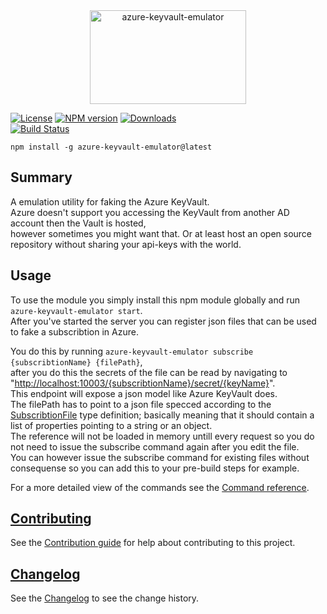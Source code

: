 [//]: # (Header)

<div align="center">
  <a  href="https://gitlab.com/Marvin-Brouwer/azure-keyvault-emulator#readme" 
      align="center" >
      <img  width="250" height="150" 
            align="center" alt="azure-keyvault-emulator" title="azure-keyvault-emulator" 
            src="https://gitlab.com/Marvin-Brouwer/azure-keyvault-emulator/raw/master/resource/banner.png?inline=false" />
  </a>
</div>
  
[![License][license-image]][license-url] 
[![NPM version][npm-version-image]][npm-package-url] 
[![Downloads][npm-downloads-image]][npm-package-url]  
[![Build Status][build-image]][build-url]  
  
[//]: # (Documentation)
  
```plaintext
npm install -g azure-keyvault-emulator@latest
```
  
## Summary  
  
A emulation utility for faking the Azure KeyVault.  
Azure doesn't support you accessing the KeyVault from another AD account then the Vault is hosted,  
however sometimes you might want that. Or at least host an open source repository without sharing your 
api-keys with the world.  
  
## Usage  
  
To use the module you simply install this npm module globally and run ```azure-keyvault-emulator start```.  
After you've started the server you can register json files that can be used to fake a subscribtion in Azure.  
  
[subscribtion-file-url]: https://gitlab.com/Marvin-Brouwer/azure-keyvault-emulator/blob/master/lib/AzureKeyVault/SubscribtionFile.ts
[joke-url]: https://www.youtube.com/watch?v=6n3pFFPSlW4

You do this by running ```azure-keyvault-emulator subscribe {subscribtionName} {filePath}```,  
after you do this the secrets of the file can be read by navigating to "[http://localhost:10003/{subscribtionName}/secret/{keyName}][joke-url]".  
This endpoint will expose a json model like Azure KeyVault does.  
The filePath has to point to a json file specced according to the [SubscribtionFile][subscribtion-file-url] type definition; basically meaning that it should contain a list of properties pointing to a string or an object.  
The reference will not be loaded in memory untill every request so you do not need to issue the subscribe command again after you edit the file.  
You can however issue the subscribe command for existing files without consequense so you can add this to your pre-build steps for example.  
  
[command-reference-url]: https://gitlab.com/Marvin-Brouwer/azure-keyvault-emulator/blob/master/Command%20reference.md
For a more detailed view of the commands see the [Command reference][command-reference-url].
  
## [Contributing][contributing-url]  
[contributing-url]: https://gitlab.com/Marvin-Brouwer/azure-keyvault-emulator/blob/master/Contributing.md
  
See the [Contribution guide][contributing-url] for help about contributing to this project.  
  
## [Changelog][changelog-url]  
[changelog-url]: https://gitlab.com/Marvin-Brouwer/azure-keyvault-emulator/blob/master/Changelog.md
  
See the [Changelog][changelog-url] to see the change history.  
  
[//]: # (Labels)

[npm-package-url]: https://www.npmjs.com/package/azure-keyvault-emulator
[npm-version-image]: https://img.shields.io/npm/v/azure-keyvault-emulator.svg?style=flat-square
[npm-downloads-image]: https://img.shields.io/npm/dm/azure-keyvault-emulator.svg?style=flat-square

[license-url]: https://gitlab.com/Marvin-Brouwer/azure-keyvault-emulator/blob/master/License.md#blob-content-holder
[license-image]: https://img.shields.io/badge/license-Apache--2.0-blue.svg?style=flat-square
[build-url]: https://gitlab.com/Marvin-Brouwer/azure-keyvault-emulator/pipelines
[build-image]: https://gitlab.com/Marvin-Brouwer/azure-keyvault-emulator/badges/master/build.svg?style=flat-square
[coverage-image]: https://gitlab.com/Marvin-Brouwer/azure-keyvault-emulator/badges/master/coverage.svg?style=flat-square